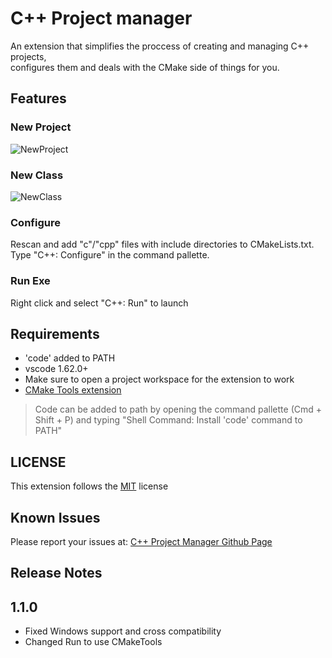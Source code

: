# C++ Project manager

An extension that simplifies the proccess of creating and managing C++ projects, <br> configures them and deals with the CMake side of things for you.

## Features

### New Project
![NewProject](https://user-images.githubusercontent.com/58950397/236218063-d64cc7c6-9c90-4101-907e-cc149edadd79.gif)

### New Class
![NewClass](https://user-images.githubusercontent.com/58950397/236235360-1f4230a4-70f5-4b8d-8f3d-f9fe4121b089.gif)

### Configure
Rescan and add "c"/"cpp" files with include directories to CMakeLists.txt. <br>
Type "C++: Configure" in the command pallette.

### Run Exe
Right click and select "C++: Run" to launch

## Requirements

- 'code' added to PATH
- vscode 1.62.0+
- Make sure to open a project workspace for the extension to work
- [CMake Tools extension](https://marketplace.visualstudio.com/items?itemName=ms-vscode.cmake-tools)

>Code can be added to path by opening the command pallette (Cmd + Shift + P) and typing "Shell Command: Install 'code' command to PATH"

## LICENSE

This extension follows the [MIT](https://github.com/DarkEmbers/cpp-project-manager/blob/master/LICENSE) license

## Known Issues

Please report your issues at: [C++ Project Manager Github Page](https://github.com/DarkEmbers/cpp-project-manager/issues)

## Release Notes

## 1.1.0

- Fixed Windows support and cross compatibility
- Changed Run to use CMakeTools
